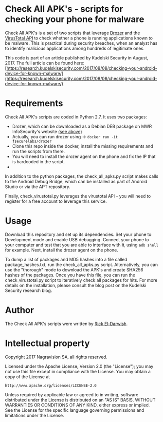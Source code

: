 # Check All APK's - scripts for checking your phone for malware

Check All APK's is a set of two scripts that leverage 
[Drozer](https://labs.mwrinfosecurity.com/tools/drozer/) and the 
[VirusTotal API](https://www.virustotal.com/en/documentation/public-api/) to check whether a phone
is running applications known to be malware. This is practical during security breaches, when an
analyst has to identify malicious applications among hundreds of legitimate ones.

This code is part of an article published by Kudelski Security in August, 2017. The full article can
be found here:
[https://research.kudelskisecurity.com/2017/08/08/checking-your-android-device-for-known-malware/](https://research.kudelskisecurity.com/2017/08/08/checking-your-android-device-for-known-malware/)

# Requirements

Check All APK's scripts are coded in Python 2.7. It uses two packages:

* Drozer, which can be downloaded as a Debian DEB package on MWR InfoSecurity's website 
[(see above)](https://labs.mwrinfosecurity.com/tools/drozer/)
* Actually, you can run drozer using -> `docker run -it fsecurelabs/drozer`
* Clone this repo inside the docker, install the missing requirements and run the scripts from there.
* You will need to install the drozer agent on the phone and fix the IP that is hardcoded in the script.
* 

In addition to the python packages, the check_all_apks.py script makes calls to the Android Debug
Bridge, which can be installed as part of Android Studio or via the APT repository.

Finally, check_virustotal.py leverages the virustotal API - you will need to register for a free
account to leverage this service.

# Usage

Download this repository and set up its dependencies. Set your phone to Development mode and enable 
USB debugging. Connect your phone to your computer and test that you are able to interface with it, 
using ```adb shell``` for example. Next, install the drozer agent on the phone. 

To dump a list of packages and MD5 hashes into a file called package_hashes.txt, run the
check_all_apks.py script. Alternatively, you can use the "thorough" mode to download the APK's and
create SHA256 hashes of the packages. Once you have this file, you can run the check_virustotal.py
script to iteratively check all packages for hits. For more details on the installation, please
consult the blog post on the Kudelski Security research blog.

# Author

The Check All APK's scripts were written by [Rick El-Darwish](https://github.com/inf0junki3).

# Intellectual property

Copyright 2017 Nagravision SA, all rights reserved.

Licensed under the Apache License, Version 2.0 (the "License");
you may not use this file except in compliance with the License.
You may obtain a copy of the License at

    http://www.apache.org/licenses/LICENSE-2.0

Unless required by applicable law or agreed to in writing, software
distributed under the License is distributed on an "AS IS" BASIS,
WITHOUT WARRANTIES OR CONDITIONS OF ANY KIND, either express or implied.
See the License for the specific language governing permissions and
limitations under the License.

